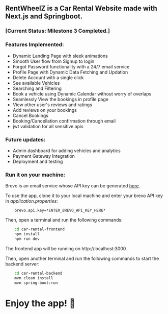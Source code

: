 ## RentWheelZ is a Car Rental Website made with Next.js and Springboot. 


### [Current Status: Milestone 3 Completed.]

### Features Implemented: 
- Dynamic Landing Page with sleek animations
- Smooth User flow from Signup to login
- Forgot Password functionality with a 24/7 email service
- Profile Page with Dynamic Data Fetching and Updation
- Delete Account with a single click
- See available Vehicles
- Searching and Filtering
- Book a vehicle using Dynamic Calendar without worry of overlaps
- Seamlessly View the bookings in profile page
- View other user's reviews and ratings 
- Add reviews on your bookings
- Cancel Bookings
- Booking/Cancellation confirmation through email
- jwt validation for all sensitive apis

### Future updates:
- Admin dashboard for adding vehicles and analytics
- Payment Gateway Integration
- Deployment and testing


### Run it on your machine:


Brevo is an email service whose API key can be generated [here](https://www.brevo.com/).

To use the app, clone it to your local machine and enter your brevo API key in *application.properties*:
```properties
    brevo.api.key=*ENTER_BREVO_API_KEY_HERE*
```


Then, open a terminal and run the following commands:

```bash
    cd car-rental-frontend
    npm install
    npm run dev
```

The frontend app will be running on http://localhost:3000

Then, open another terminal and run the following commands to start the backend server:

```bash
    cd car-rental-backend
    mvn clean install
    mvn spring-boot:run

```


# Enjoy the app! 🚗
